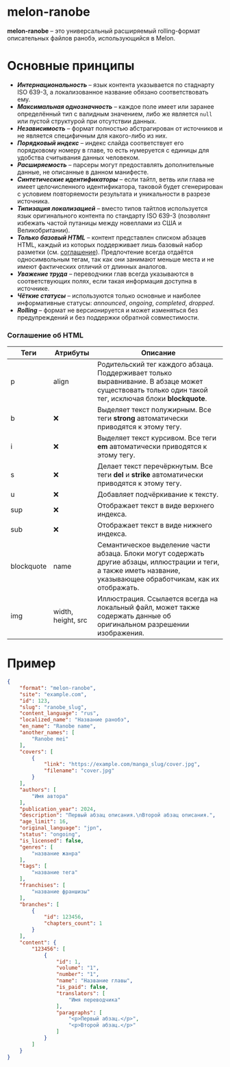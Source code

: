 # melon-ranobe
**melon-ranobe** – это универсальный расширяемый rolling-формат описательных файлов ранобэ, использующийся в Melon.

# Основные принципы
* _**Интернациональность**_ – язык контента указывается по стаднарту ISO 639-3, а локализованное название обязано соответствовать ему.
* _**Максимальная однозначность**_ – каждое поле имеет или заранее определённый тип с валидным значением, либо же является `null` или пустой структурой при отсутствии данных.
* _**Независимость**_ – формат полностью абстрагирован от источников и не является специфичным для какого-либо из них.
* _**Порядковый индекс**_ – индекс слайда соответствует его порядковому номеру в главе, то есть нумеруется с единицы для удобства считывания данных человеком.
* _**Расширяемость**_ – парсеры могут предоставлять дополнительные данные, не описанные в данном манифесте.
* _**Синтетические идентификаторы**_ – если тайтл, ветвь или глава не имеет целочисленного идентификатора, таковой будет сгенерирован с условием повторяемости результата и уникальности в разрезе источника.
* _**Типизация локализацией**_ – вместо типов тайтлов используется язык оригинального контента по стандарту ISO 639-3 (позволянт избежать частой путаницы между новеллами из США и Великобритании).
* _**Только базовый HTML**_ – контент представлен списком абзацев HTML, каждый из которых поддерживает лишь базовый набор разметки (см. [соглашение](#соглашение-об-html)). Предпочтение всегда отдаётся односимвольным тегам, так как они занимают меньше места и не имеют фактических отличий от длинных аналогов.
* _**Уважение труда**_ – переводчики глав всегда указываются в соответствующих полях, если такая информация доступна в источнике.
* _**Чёткие статусы**_ – используются только основные и наиболее информативные статусы: _announced_, _ongoing_, _completed_, _dropped_.
* _**Rolling**_ – формат не версионируется и может изменяться без предупреждений и без поддержки обратной совместимости.

### Соглашение об HTML
| **Теги**   | **Атрибуты**       | **Описание**                                                                                                                                                        |
|------------|--------------------|---------------------------------------------------------------------------------------------------------------------------------------------------------------------|
| p          | align              | Родительский тег каждого абзаца. Поддерживает только выравнивание. В абзаце может существовать только один такой тег, исключая блоки **blockquote**.                |
| b          | ❌                  | Выделяет текст полужирным. Все теги **strong** автоматически приводятся к этому тегу.                                                                               |
| i          | ❌                  | Выделяет текст курсивом. Все теги **em** автоматически приводятся к этому тегу.                                                                                     |
| s          | ❌                  | Делает текст перечёркнутым. Все теги **del** и **strike** автоматически приводятся к этому тегу.                                                                    |
| u          | ❌                  | Добавляет подчёркивание к тексту.                                                                                                                                   |
| sup        | ❌                  | Отображает текст в виде верхнего индекса.                                                                                                                           |
| sub        | ❌                  | Отображает текст в виде нижнего индекса.                                                                                                                            |
| blockquote | name               | Семантическое выделение части абзаца. Блоки могут содержать другие абзацы, иллюстрации и теги, а также иметь название, указывающее обработчикам, как их отображать. |
| img        | width, height, src | Иллюстрация. Ссылается всегда на локальный файл, может также содержать данные об оригинальном разрешении изображения.                                               |

# Пример
```json
{
	"format": "melon-ranobe",
	"site": "example.com",
	"id": 123,
	"slug": "ranobe_slug",
	"content_language": "rus",
	"localized_name": "Название ранобэ",
	"en_name": "Ranobe name",
	"another_names": [
		"Ranobe mei"
	],
	"covers": [
		{
			"link": "https://example.com/manga_slug/cover.jpg",
			"filename": "cover.jpg"
		}
	],
	"authors": [
		"Имя автора"
	],
	"publication_year": 2024,
	"description": "Первый абзац описания.\nВторой абзац описания.",
	"age_limit": 16,
	"original_language": "jpn",
	"status": "ongoing",
	"is_licensed": false,
	"genres": [
		"название жанра"
	],
	"tags": [
		"название тега"
	],
	"franchises": [
		"название франшизы"
	],
	"branches": [
		{
			"id": 123456,
			"chapters_count": 1
		}
	],
	"content": {
		"123456": [
			{
				"id": 1,
				"volume": "1",
				"number": "1",
				"name": "Название главы",
				"is_paid": false,
				"translators": [
					"Имя переводчика"
				],
				"paragraphs": [
					"<p>Первый абзац.</p>",
					"<p>Второй абзац.</p>"
				]
			}
		]
	}
}
```
